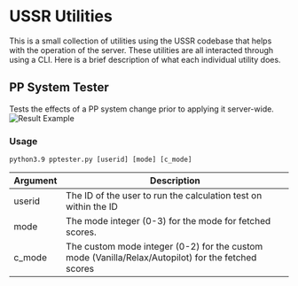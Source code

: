 # USSR Utilities

This is a small collection of utilities using the USSR codebase that helps with the operation of the
server. These utilities are all interacted through using a CLI. Here is a brief description of what
each individual utility does.

## PP System Tester
Tests the effects of a PP system change prior to applying it server-wide.
![Result Example](https://i.imgur.com/nkd09L5.png)

### Usage
```
python3.9 pptester.py [userid] [mode] [c_mode]
```
| Argument | Description |
| --- | --- |
| userid | The ID of the user to run the calculation test on within the ID |
| mode | The mode integer (0-3) for the mode for fetched scores. |
| c_mode | The custom mode integer (0-2) for the custom mode (Vanilla/Relax/Autopilot) for the fetched scores |
